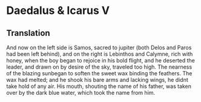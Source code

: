 # Daedalus & Icarus V

## Translation

And now on the left side is Samos, sacred to jupiter (both Delos and Paros had been left behind), and on the right is Lebinthos and Calymne, rich with honey, when the boy began to rejoice in his bold flight, and he deserted the leader, and drawn on by desire of the sky, traveled too high. The nearness of the blazing sunbegan to soften the sweet wax binding the feathers. The wax had melted; and he shook his bare arms and lacking wings, he didnt take hold of any air. His mouth, shouting the name of his father, was taken over by the dark blue water, which took the name from him.
